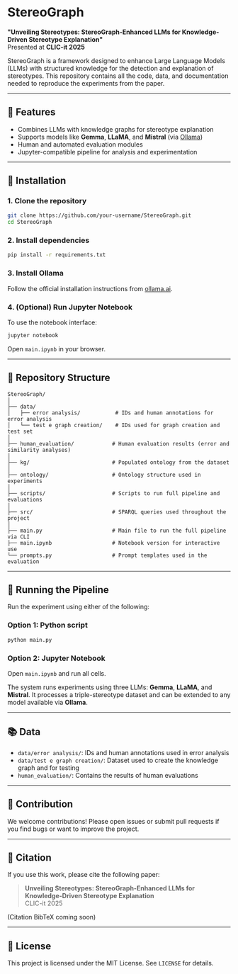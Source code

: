 # StereoGraph

**"Unveiling Stereotypes: StereoGraph-Enhanced LLMs for Knowledge-Driven Stereotype Explanation"**  
Presented at **CLIC-it 2025**

StereoGraph is a framework designed to enhance Large Language Models (LLMs) with structured knowledge for the detection and explanation of stereotypes. This repository contains all the code, data, and documentation needed to reproduce the experiments from the paper.

---

## 🚀 Features

- Combines LLMs with knowledge graphs for stereotype explanation
- Supports models like **Gemma**, **LLaMA**, and **Mistral** (via [Ollama](https://ollama.ai))
- Human and automated evaluation modules
- Jupyter-compatible pipeline for analysis and experimentation

---

## 💠 Installation

### 1. Clone the repository
```bash
git clone https://github.com/your-username/StereoGraph.git
cd StereoGraph
```

### 2. Install dependencies
```bash
pip install -r requirements.txt
```

### 3. Install Ollama
Follow the official installation instructions from [ollama.ai](https://ollama.ai).

### 4. (Optional) Run Jupyter Notebook
To use the notebook interface:
```bash
jupyter notebook
```
Open `main.ipynb` in your browser.

---

## 📂 Repository Structure

```
StereoGraph/
│
├── data/
│   ├── error analysis/           # IDs and human annotations for error analysis
│   └── test e graph creation/    # IDs used for graph creation and test set
│
├── human_evaluation/            # Human evaluation results (error and similarity analyses)
│
├── kg/                          # Populated ontology from the dataset
│
├── ontology/                    # Ontology structure used in experiments
│
├── scripts/                     # Scripts to run full pipeline and evaluations
│
├── src/                         # SPARQL queries used throughout the project
│
├── main.py                      # Main file to run the full pipeline via CLI
├── main.ipynb                   # Notebook version for interactive use
└── prompts.py                   # Prompt templates used in the evaluation
```

---

## 🚀 Running the Pipeline

Run the experiment using either of the following:

### Option 1: Python script
```bash
python main.py
```

### Option 2: Jupyter Notebook
Open `main.ipynb` and run all cells.

The system runs experiments using three LLMs: **Gemma**, **LLaMA**, and **Mistral**. It processes a triple-stereotype dataset and can be extended to any model available via **Ollama**.

---

## 📚 Data

- `data/error analysis/`: IDs and human annotations used in error analysis
- `data/test e graph creation/`: Dataset used to create the knowledge graph and for testing
- `human_evaluation/`: Contains the results of human evaluations

---

## 🔗 Contribution

We welcome contributions! Please open issues or submit pull requests if you find bugs or want to improve the project.

---

## 📖 Citation

If you use this work, please cite the following paper:

> **Unveiling Stereotypes: StereoGraph-Enhanced LLMs for Knowledge-Driven Stereotype Explanation**  
> CLIC-it 2025

(Citation BibTeX coming soon)

---

## 🚫 License

This project is licensed under the MIT License. See `LICENSE` for details.


